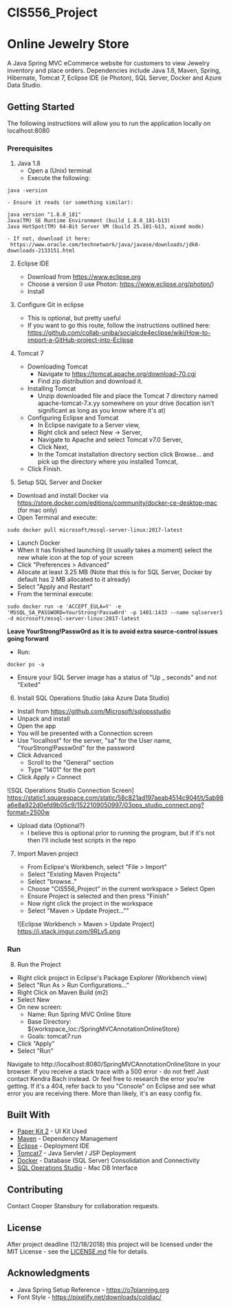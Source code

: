 # CIS556_Project
# Online Jewelry Store

A Java Spring MVC eCommerce website for customers to view Jewelry inventory and place orders.
Dependencies include Java 1.8, Maven, Spring, Hibernate, Tomcat 7, Eclipse IDE (ie Photon), SQL Server, Docker and Azure Data Studio.  

## Getting Started

The following instructions will allow you to run the application locally on localhost:8080

### Prerequisites

1. Java 1.8
    - Open a (Unix) terminal
    - Execute the following:
```
java -version
```
    - Ensure it reads (or something similar):
```    
java version "1.8.0_181"
Java(TM) SE Runtime Environment (build 1.8.0_181-b13)
Java HotSpot(TM) 64-Bit Server VM (build 25.181-b13, mixed mode)
```
    - If not, download it here:
     https://www.oracle.com/technetwork/java/javase/downloads/jdk8-downloads-2133151.html

2. Eclipse IDE
    - Download from https://www.eclipse.org
    - Choose a version (I use Photon: https://www.eclipse.org/photon/)
    - Install

3. Configure Git in eclipse
    - This is optional, but pretty useful
    - If you want to go this route, follow the instructions outlined here: https://github.com/collab-uniba/socialcde4eclipse/wiki/How-to-import-a-GitHub-project-into-Eclipse

4. Tomcat 7
    - Downloading Tomcat
      - Navigate to https://tomcat.apache.org/download-70.cgi
      - Find zip distribution and download it.
    - Installing Tomcat
      - Unzip downloaded file and place the Tomcat 7 directory named apache-tomcat-7.x.yy somewhere on your drive (location isn't significant as long as you know where it's at)
    - Configuring Eclipse and Tomcat
      - In Eclipse navigate to a Server view,
      - Right click and select New -> Server,
      - Navigate to Apache and select Tomcat v7.0 Server,
      - Click Next,
      - In the Tomcat installation directory section click Browse... and pick up the directory where you installed Tomcat,
    - Click Finish.

5. Setup SQL Server and Docker
  - Download and install Docker via https://store.docker.com/editions/community/docker-ce-desktop-mac (for mac only)
  - Open Terminal and execute:
```
sudo docker pull microsoft/mssql-server-linux:2017-latest
```
  - Launch Docker
  - When it has finished launching (it usually takes a moment) select the new whale icon at the top of your screen
  - Click "Preferences > Advanced"
  - Allocate at least 3.25 MB (Note that this is for SQL Server, Docker by default has 2 MB allocated to it already)
  - Select "Apply and Restart"
  - From the terminal execute:
```
sudo docker run -e 'ACCEPT_EULA=Y' -e 'MSSQL_SA_PASSWORD=YourStrong!Passw0rd' -p 1401:1433 --name sqlserver1 -d microsoft/mssql-server-linux:2017-latest
```
  **Leave YourStrong!Passw0rd as it is to avoid extra source-control issues going forward**
  - Run:
```
docker ps -a
```
  - Ensure your SQL Server image has a status of "Up _ seconds" and not "Exited"

6. Install SQL Operations Studio (aka Azure Data Studio)
  - Install from https://github.com/Microsoft/sqlopsstudio
  - Unpack and install
  - Open the app
  - You will be presented with a Connection screen
  - Use "localhost" for the server, "sa" for the User name, "YourStrong!Passw0rd" for the password
  - Click Advanced
    - Scroll to the "General" section
    - Type "1401" for the port
  - Click Apply > Connect

  ![SQL Operations Studio Connection Screen]
  https://static1.squarespace.com/static/58c821ad197aeab4514c904f/t/5ab98a6e8a922d0efd9b05c9/1522109050997/03ops_studio_connect.png?format=2500w

  - Upload data (Optional?)
    - I believe this is optional prior to running the program, but if it's not then I'll include test scripts in the repo

7. Import Maven project
    - From Eclipse's Workbench, select "File > Import"
    - Select "Existing Maven Projects"
    - Select "browse.."
    - Choose "CIS556_Project" in the current workspace > Select Open
    - Ensure Project is selected and then press "Finish"
    - Now right click the project in the workspace
    - Select "Maven > Update Project...""

    ![Eclipse Workbench > Maven > Update Project]
    https://i.stack.imgur.com/9RLv5.png

### Run

8. Run the Project
  - Right click project in Eclipse's Package Explorer (Workbench view)
  - Select "Run As > Run Configurations..."
  - Right Click on Maven Build (m2)
  - Select New
  - On new screen:
    - Name: Run Spring MVC Online Store
    - Base Directory: ${workspace_loc:/SpringMVCAnnotationOnlineStore}
    - Goals: tomcat7:run
  - Click "Apply"
  - Select "Run"

Navigate to http://localhost:8080/SpringMVCAnnotationOnlineStore in your browser.
If you receive a stack trace with a 500 error - do not fret! Just contact Kendra Bach instead.
Or feel free to research the error you're getting. If it's a 404, refer back to you "Console" on Eclipse and see what error you are receiving there. More than likely, it's an easy config fix.

## Built With

* [Paper Kit 2](https://demos.creative-tim.com/paper-kit-2/index.html) - UI Kit Used
* [Maven](https://maven.apache.org/) - Dependency Management
* [Eclipse](https://www.eclipse.org) - Deployment IDE
* [Tomcat7](https://tomcat.apache.org) - Java Servlet / JSP Deployment
* [Docker](https://store.docker.com) - Database (SQL Server) Consolidation and Connectivity
* [SQL Operations Studio](https://github.com/Microsoft/sqlopsstudio) - Mac DB Interface


## Contributing

Contact Cooper Stansbury for collaboration requests.

## License

After project deadline (12/18/2018) this project will be licensed under the MIT License - see the [LICENSE.md](LICENSE.md) file for details.

## Acknowledgments

* Java Spring Setup Reference - https://o7planning.org
* Font Style - https://pixelify.net/downloads/coldiac/
